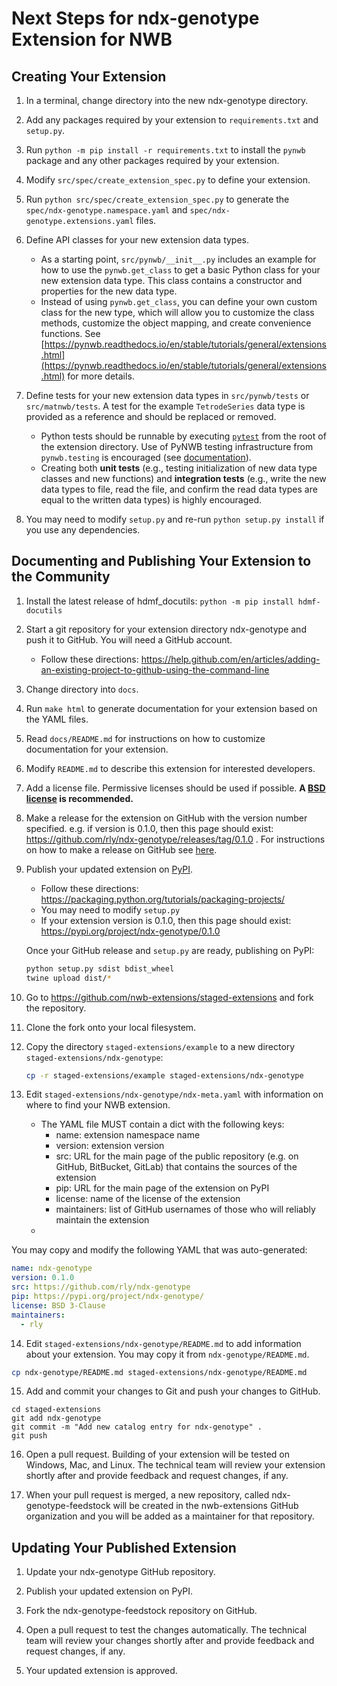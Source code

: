 # Next Steps for ndx-genotype Extension for NWB

## Creating Your Extension

1. In a terminal, change directory into the new ndx-genotype directory.

2. Add any packages required by your extension to `requirements.txt` and `setup.py`.

3. Run `python -m pip install -r requirements.txt` to install the `pynwb` package
and any other packages required by your extension.

4. Modify `src/spec/create_extension_spec.py` to define your extension.

5. Run `python src/spec/create_extension_spec.py` to generate the
`spec/ndx-genotype.namespace.yaml` and
`spec/ndx-genotype.extensions.yaml` files.

6. Define API classes for your new extension data types.

    - As a starting point, `src/pynwb/__init__.py` includes an example for how to use
      the `pynwb.get_class` to get a basic Python class for your new extension data
      type. This class contains a constructor and properties for the new data type.
    - Instead of using `pynwb.get_class`, you can define your own custom class for the
      new type, which will allow you to customize the class methods, customize the
      object mapping, and create convenience functions. See
      [https://pynwb.readthedocs.io/en/stable/tutorials/general/extensions.html](https://pynwb.readthedocs.io/en/stable/tutorials/general/extensions.html)
      for more details.

7. Define tests for your new extension data types in `src/pynwb/tests` or `src/matnwb/tests`.
A test for the example `TetrodeSeries` data type is provided as a reference and should be
replaced or removed.

     - Python tests should be runnable by executing [`pytest`](https://docs.pytest.org/en/latest/)
     from the root of the extension directory. Use of PyNWB testing infrastructure from
     `pynwb.testing` is encouraged (see
    [documentation](https://pynwb.readthedocs.io/en/stable/pynwb.testing.html)).
     - Creating both **unit tests** (e.g., testing initialization of new data type classes and
     new functions) and **integration tests** (e.g., write the new data types to file, read
     the file, and confirm the read data types are equal to the written data types) is
     highly encouraged.

8. You may need to modify `setup.py` and re-run `python setup.py install` if you
use any dependencies.


## Documenting and Publishing Your Extension to the Community

1. Install the latest release of hdmf_docutils: `python -m pip install hdmf-docutils`

2. Start a git repository for your extension directory ndx-genotype
 and push it to GitHub. You will need a GitHub account.
    - Follow these directions:
  https://help.github.com/en/articles/adding-an-existing-project-to-github-using-the-command-line

3. Change directory into `docs`.

4. Run `make html` to generate documentation for your extension based on the YAML files.

5. Read `docs/README.md` for instructions on how to customize documentation for
your extension.

6. Modify `README.md` to describe this extension for interested developers.

7. Add a license file. Permissive licenses should be used if possible. **A [BSD license](https://opensource.org/licenses/BSD-3-Clause) is recommended.**

8. Make a release for the extension on GitHub with the version number specified. e.g. if version is 0.1.0, then this page should exist: https://github.com/rly/ndx-genotype/releases/tag/0.1.0 . For instructions on how to make a release on GitHub see [here](https://help.github.com/en/github/administering-a-repository/creating-releases).

9. Publish your updated extension on [PyPI](https://pypi.org/).
    - Follow these directions: https://packaging.python.org/tutorials/packaging-projects/
    - You may need to modify `setup.py`
    - If your extension version is 0.1.0, then this page should exist: https://pypi.org/project/ndx-genotype/0.1.0

   Once your GitHub release and ``setup.py`` are ready, publishing on PyPI:
    ```bash
    python setup.py sdist bdist_wheel
    twine upload dist/*
    ```

10. Go to https://github.com/nwb-extensions/staged-extensions and fork the
repository.

11. Clone the fork onto your local filesystem.

12. Copy the directory `staged-extensions/example` to a new directory
`staged-extensions/ndx-genotype`:

    ```bash
    cp -r staged-extensions/example staged-extensions/ndx-genotype
    ```

13. Edit `staged-extensions/ndx-genotype/ndx-meta.yaml`
with information on where to find your NWB extension.
    - The YAML file MUST contain a dict with the following keys:
      - name: extension namespace name
      - version: extension version
      - src: URL for the main page of the public repository (e.g. on GitHub, BitBucket, GitLab) that contains the sources of the extension
      - pip: URL for the main page of the extension on PyPI
      - license: name of the license of the extension
      - maintainers: list of GitHub
      usernames of those who will reliably maintain the extension
    -

  You may copy and modify the following YAML that was auto-generated:
```yaml
name: ndx-genotype
version: 0.1.0
src: https://github.com/rly/ndx-genotype
pip: https://pypi.org/project/ndx-genotype/
license: BSD 3-Clause
maintainers:
  - rly
```

14. Edit `staged-extensions/ndx-genotype/README.md`
to add information about your extension. You may copy it from
`ndx-genotype/README.md`.

  ```bash
cp ndx-genotype/README.md staged-extensions/ndx-genotype/README.md
```

15. Add and commit your changes to Git and push your changes to GitHub.
```
cd staged-extensions
git add ndx-genotype
git commit -m "Add new catalog entry for ndx-genotype" .
git push
```

16. Open a pull request. Building of your extension will be tested on Windows,
Mac, and Linux. The technical team will review your extension shortly after
and provide feedback and request changes, if any.

17. When your pull request is merged, a new repository, called
ndx-genotype-feedstock will be created in the nwb-extensions
GitHub organization and you will be added as a maintainer for that repository.


## Updating Your Published Extension

1. Update your ndx-genotype GitHub repository.

2. Publish your updated extension on PyPI.

3. Fork the ndx-genotype-feedstock repository on GitHub.

4. Open a pull request to test the changes automatically. The technical team
will review your changes shortly after and provide feedback and request changes,
 if any.

5. Your updated extension is approved.
